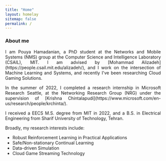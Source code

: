 ```yaml
---
title: "Home"
layout: homelay
sitemap: false
permalink: /
---
```


### About me
<p style='text-align: justify;'>
I am Pouya Hamadanian, a PhD student at the Networks and Mobile Systems (NMS) group at the Computer Science and Intelligence Laboratory (CSAIL), MIT.
I am advised by [Mohammad Alizadeh](https://people.csail.mit.edu/alizadeh/), and I work on the intersection of Machine Learning and Systems, and recently I've been researching Cloud Gaming Solutions.
</p>

<p style='text-align: justify;'>
In the summer of 2022, I completed a research internship in Microsoft Research Seattle, at the Networking Research Group (NRG) under the supervision of [Krishna Chintalapudi](https://www.microsoft.com/en-us/research/people/krchinta/).
</p>

<p style='text-align: justify;'>
I received a EECS M.S. degree from MIT in 2022, and a B.S. in Electrical Engineering from Sharif University of Technology, Tehran.
</p>

Broadly, my research interests include:
* Robust Reinforcement Learning in Practical Applications
* Safe/Non-stationary Continual Learning
* Data-driven Simulation
* Cloud Game Streaming Technology

[//]: # (### Welcome!)

[//]: # (<div class="container">)

[//]: # (<div class="row">)

[//]: # (<center>)

[//]: # (<img src="{{ site.url }}{{ site.baseurl }}/images/banner.jpg" width="100%"/><br/>)

[//]: # (Examples of Feynman diagrams. <br/>)

[//]: # (Feynman R., The theory of positrons. <i>Phys. Rev.</i> &#40;1949&#41;)

[//]: # (</center>)

[//]: # (</div>)

[//]: # (</div>)

[//]: # (<br/>)


